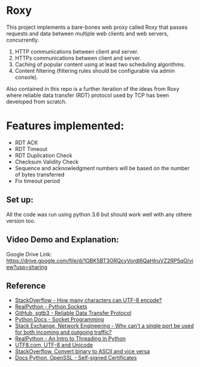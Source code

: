 # Roxy


This project implements a bare-bones web proxy called Roxy that passes requests and data between
multiple web clients and web servers, concurrently.

1. HTTP communications between client and server.
2. HTTPs communications between client and server.
3. Caching of popular content using at least two scheduling algorithms.
4. Content filtering (filtering rules should be configurable via admin console).

Also contained in this repo is a further iteration of the ideas from Roxy where reliable data transfer (RDT) protocol used by TCP has been developed from scratch.

# Features implemented:
<ul>
<li>RDT ACK</li>
<li>RDT Timeout</li>
<li>RDT Duplication Check</li>
<li>Checksum Validity Check</li>
<li>Sequence and acknowledgment numbers will be based on the number of bytes transferred</li>
<li>Fix timeout period</li>
</ul>

## Set up:

All the code was run using python 3.6 but should work well with any othere version too. 


## Video Demo and Explanation:
Google Drive Link: https://drive.google.com/file/d/1GBK5BT3ORQcyVordl6QaHIruVZ2RP5qO/view?usp=sharing


## Reference

- [StackOverflow - How many characters can UTF-8 encode?](https://stackoverflow.com/questions/10229156/how-many-characters-can-utf-8-encode)
- [RealPython - Python Sockets](https://realpython.com/python-sockets/)
- [GitHub, sgtb3 - Reliable Data Transfer Protocol](https://github.com/sgtb3/Reliable-Data-Transfer-Protocol)
- [Python Docs - Socket Programming](https://docs.python.org/3/library/socket.html#socket.socket.settimeout)
- [Stack Exchange, Network Engineering - Why can't a single port be used for both incoming and outgoing traffic?](https://networkengineering.stackexchange.com/questions/33061/why-cant-a-single-port-be-used-for-both-incoming-and-outgoing-traffic)
- [RealPython - An Intro to Threading in Python](https://realpython.com/intro-to-python-threading/)
- [UTF8.com, UTF-8 and Unicode](https://www.utf8.com/#:~:text=It%20is%20an%20efficient%20encoding,character%20set%20on%20the%20Web.)
- [StackOverflow, Convert binary to ASCII and vice versa](https://stackoverflow.com/questions/7396849/convert-binary-to-ascii-and-vice-versa)
- [Docs Python, OpenSSL - Self-signed Certificates](https://docs.python.org/3.6/library/ssl.html#self-signed-certificates)
